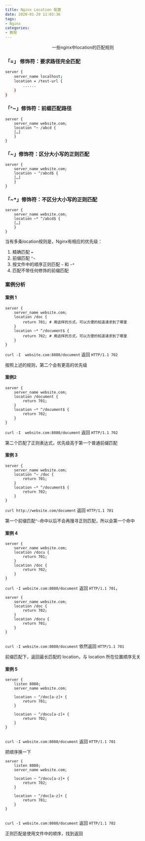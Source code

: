 ```yaml
---
title: Nginx Location 配置
date: 2020-01-20 11:03:36
tags:
- Nginx
categories:
- 教程
---
```


<center>一些nginx中location的匹配规则</center>

<!-- more -->

### 「=」 修饰符：要求路径完全匹配

```sh
server {
	server_name localhost;
	location = /test-url {
		......
	}
}
```

### 「^~」修饰符：前缀匹配路径

```shell
server {
    server_name website.com;
    location ^~ /abcd {
    […]
    }
}
```

### 「~」修饰符：区分大小写的正则匹配

```shell
server {
    server_name website.com;
    location ~ ^/abcd$ {
    […]
    }
}
```

### 「~*」修饰符：不区分大小写的正则匹配

```shell
server {
    server_name website.com;
    location ~* ^/abcd$ {
    […]
    }
}
```

当有多条location规则是，Nginx有相应的优先级：

1. 精确匹配 `=`
2. 前缀匹配 `^~`
3. 按文件中的顺序正则匹配 `~` 和 `~*`
4. 匹配不带任何修饰的前缀匹配

### 案例分析

#### 案例 1

```shell
server {
    server_name website.com;
    location /doc {
        return 701; # 用这样的方式，可以方便的知道请求到了哪里
    }
    location ~* ^/document$ {
        return 702; # 用这样的方式，可以方便的知道请求到了哪里
    }
} 
```

`curl -I  website.com:8080/document` 返回 `HTTP/1.1 702`

按照上述的规则，第二个会有更高的优先级

#### 案例2

```sehll
server {
    server_name website.com;
    location /document {
        return 701;
    }
    location ~* ^/document$ {
        return 702;
    }
}
```

`curl -I  website.com:8080/document` 返回 `HTTP/1.1 702`

第二个匹配了正则表达式，优先级高于第一个普通前缀匹配

#### 案例 3

```
server {
    server_name website.com;
    location ^~ /doc {
        return 701;
    }
    location ~* ^/document$ {
        return 702;
    }
}
```

`curl http://website.com/document`  返回 `HTTP/1.1 701`

第一个前缀匹配`^~`命中以后不会再搜寻正则匹配，所以会第一个命中

#### 案例 4

```shell
server {
    server_name website.com;
    location /docu {
        return 701;
    }
    location /doc {
        return 702;
    }
}
```

`curl -I website.com:8080/document` 返回 `HTTP/1.1 701`，

```shell
server {
    server_name website.com;
    location /doc {
        return 702;
    }
    location /docu {
        return 701;
    }
}


```

`curl -I website.com:8080/document` 依然返回 `HTTP/1.1 701`

前缀匹配下，返回最长匹配的 location，与 location 所在位置顺序无关

#### 案例 5

```shell
server {
	listen 8080;
	server_name website.com;

    location ~ ^/doc[a-z]+ {
        return 701;
    }

    location ~ ^/docu[a-z]+ {
        return 702;
    }
}


```

`curl -I website.com:8080/document` 返回 `HTTP/1.1 701`

把顺序换一下

```sehll
server {
	listen 8080;
	server_name website.com;

    location ~ ^/docu[a-z]+ {
        return 702;
    }
    
    location ~ ^/doc[a-z]+ {
        return 701;
    }
}


```

`curl -I website.com:8080/document` 返回 `HTTP/1.1 702`

正则匹配是使用文件中的顺序，找到返回

